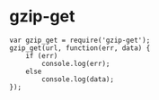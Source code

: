 # gzip-get

    var gzip_get = require('gzip-get');
    gzip_get(url, function(err, data) {
        if (err)
            console.log(err);
        else
            console.log(data);
    });
